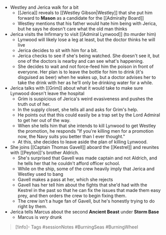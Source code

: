 - Westley and Jerica walk for a bit
	- [[Jerica]] reveals to [[Westley Gibson|Westley]] that she put him forward to **Mason** as a candidate for the [[Admiralty Board]]
	- Westley mentions that his father would hate him being with Jerica, but he says he doesn't care what the old man thinks
- Jerica visits the Infirmary to visit [[Admiral Lynwood]] (to murder him)
	- Lynwood will likely lose a leg at least, but the doctor thinks he will live
	- Jerica decides to sit with him for a bit.
	- Jerica checks to see if she's being watched.  She doesn't see it, but one of the doctors is nearby and can see what's happening.
	- She decides to wait and not force-feed him the poison in front of everyone.  Her plan is to leave the bottle for him to drink (it's disguised as beer) when he wakes up, but a doctor advises her to take the drink with her as he'll only be drinking water for a while.
- Jerica talks with [[Grim]] about what it would take to make sure Lynwood doesn't leave the hospital
	- Grim is suspicious of Jerica's weird evasiveness and pushes the truth out of her.
	- In the supply closet, she tells all and asks for Grim's help.
	- He points out that this could easily be a trap set by the Lord Admiral to get her out of the way.
	- When she tells him that she intends to kill Lynwood to get Westley the promotion, he responds "If you're killing men for a promotion now, the Navy suits you better than I ever thought."
	- At this, she decides to leave aside the plan of killing Lynwood.
- She joins [[Captain Thomas Gavell]] aboard the [[Kestrel]] and reunites with [[Peyton]]'s brother Aldrich.
	- She's surprised that Gavell was made captain and not Aldrich, and he tells her that he couldn't afford officer school.
	- While on the ship, some of the crew heavily imply that Jerica and Westley used to bang
	- Gavell makes a pass at her, which she rejects
	- Gavell has her tell him about the fights that she'd had with the Kestrel in the past so that he can fix the issues that made them easy prey, and then orders the crew to begin fixing them.
	- The crew isn't a huge fan of Gavell, but he's honestly trying to do right by them.
- Jerica tells Marcus about the second **Ancient Beast** under **Storm Base**
	- Marcus is *very* drunk

> [!info]- Tags
> #sessionNotes #BurningSeas #BurningWheel 

